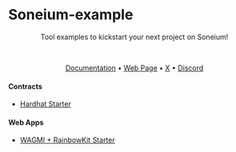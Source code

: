 # Soneium-example

<p align="center">
  Tool examples to kickstart your next project on Soneium!
</p>

<br />

<p align="center">
  <a href="https://docs.soneium.org/docs/">Documentation</a> •
  <a href="https://soneium.org/">Web Page</a> •
  <a href="https://x.com/Soneium">X</a> •
  <a href="https://discord.gg/soneium">Discord</a>
</p>

#### Contracts

- [Hardhat Starter](https://github.com/Soneium/soneium-example/tree/main/smart-contracts/nft-hardhat)

#### Web Apps
- [WAGMI + RainbowKit Starter](https://github.com/Soneium/soneium-example/tree/main/apps/dapp-wagmi-rainbowkit)


